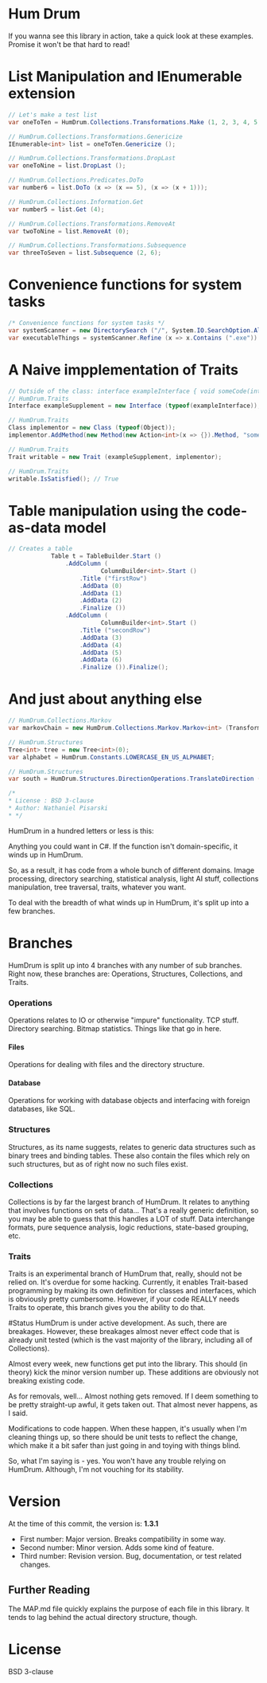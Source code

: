 # Hum Drum
If you wanna see this library in action, take a quick look at these examples. Promise it won't be that hard to read!

# List Manipulation and IEnumerable extension

````C#
// Let's make a test list
var oneToTen = HumDrum.Collections.Transformations.Make (1, 2, 3, 4, 5, 6, 7, 8, 9, 10);  

// HumDrum.Collections.Transformations.Genericize
IEnumerable<int> list = oneToTen.Genericize ();  

// HumDrum.Collections.Transformations.DropLast
var oneToNine = list.DropLast ();  

// HumDrum.Collections.Predicates.DoTo
var number6 = list.DoTo (x => (x == 5), (x => (x + 1)));  

// HumDrum.Collections.Information.Get
var number5 = list.Get (4);  

// HumDrum.Collections.Transformations.RemoveAt
var twoToNine = list.RemoveAt (0);  

// HumDrum.Collections.Transformations.Subsequence
var threeToSeven = list.Subsequence (2, 6);  
````

# Convenience functions for system tasks
````C#
/* Convenience functions for system tasks */
var systemScanner = new DirectorySearch ("/", System.IO.SearchOption.AllDirectories);
var executableThings = systemScanner.Refine (x => x.Contains (".exe")).Refine (y => y.Contains ("thing")).Files;
````

# A Naive impplementation of Traits
````C#
// Outside of the class: interface exampleInterface { void someCode(int x); }
// HumDrum.Traits
Interface exampleSupplement = new Interface (typeof(exampleInterface)); 

// HumDrum.Traits
Class implementor = new Class (typeof(Object));
implementor.AddMethod(new Method(new Action<int>(x => {}).Method, "someCode"));  

// HumDrum.Traits
Trait writable = new Trait (exampleSupplement, implementor);  

// HumDrum.Traits
writable.IsSatisfied(); // True
````

# Table manipulation using the code-as-data model
````C#
// Creates a table
			Table t = TableBuilder.Start ()
				.AddColumn (
				          ColumnBuilder<int>.Start ()
					.Title ("firstRow")
					.AddData (0)
					.AddData (1)
					.AddData (2)
					.Finalize ())
				.AddColumn (
				          ColumnBuilder<int>.Start ()
					.Title ("secondRow")
					.AddData (3)
					.AddData (4)
					.AddData (5)
					.AddData (6)
					.Finalize ()).Finalize();
````

# And just about anything else 
````C#
// HumDrum.Collections.Markov
var markovChain = new HumDrum.Collections.Markov.Markov<int> (Transformations.Make (1, 2, 3, 1), 2);  

// HumDrum.Structures
Tree<int> tree = new Tree<int>(0);
var alphabet = HumDrum.Constants.LOWERCASE_EN_US_ALPHABET;  

// HumDrum.Structures
var south = HumDrum.Structures.DirectionOperations.TranslateDirection (Direction.DOWN);

/*
* License : BSD 3-clause
* Author: Nathaniel Pisarski
* */
````

HumDrum in a hundred letters or less is this:

Anything you could want in C#. If the function isn't domain-specific, it winds up in HumDrum.

So, as a result, it has code from a whole bunch of different domains. Image processing, directory searching, statistical analysis, light AI stuff, collections manipulation, tree traversal, traits, whatever you want.

To deal with the breadth of what winds up in HumDrum, it's split up into a few branches.

# Branches
HumDrum is split up into 4 branches with any number of sub branches. Right now, these branches are: Operations, Structures, Collections, and Traits.

### Operations
Operations relates to IO or otherwise "impure" functionality. TCP stuff. Directory searching. Bitmap statistics. Things like that go in here.

#### Files
Operations for dealing with files and the directory structure.

#### Database
Operations for working with database objects and interfacing with foreign databases, like SQL.

### Structures
Structures, as its name suggests, relates to generic data structures such as binary trees and binding tables. These also contain the files which rely on such structures, but as of right now no such files exist.

### Collections
Collections is by far the largest branch of HumDrum. It relates to anything that involves functions on sets of data... That's a really generic definition, so you may be able to guess that this handles a LOT of stuff. Data interchange formats, pure sequence analysis, logic reductions, state-based grouping, etc.

### Traits
Traits is an experimental branch of HumDrum that, really, should not be relied on. It's overdue for some hacking. Currently, it enables Trait-based programming by making its own definition for classes and interfaces, which is obviously pretty cumbersome. However, if your code REALLY needs Traits to operate, this branch gives you the ability to do that.

#Status
HumDrum is under active development. As such, there are breakages. However, these breakages almost never effect code that is already unit tested (which is the vast majority of the library, including all of Collections).

Almost every week, new functions get put into the library. This should (in theory) kick the minor version number up. These additions are obviously not breaking existing code.

As for removals, well... Almost nothing gets removed. If I deem something to be pretty straight-up awful, it gets taken out. That almost never happens, as I said. 

Modifications to code happen. When these happen, it's usually when I'm cleaning things up, so there should be unit tests to reflect the change, which make it a bit safer than just going in and toying with things blind.

So, what I'm saying is - yes. You won't have any trouble relying on HumDrum. Although, I'm not vouching for its stability.

# Version
At the time of this commit, the version is:
**1.3.1**
* First number: Major version. Breaks compatibility in some way.
* Second number: Minor version. Adds some kind of feature.
* Third number: Revision version. Bug, documentation, or test related changes.

## Further Reading
The MAP.md file quickly explains the purpose of each file in this library. It tends to lag behind the actual directory structure, though.

# License
BSD 3-clause
